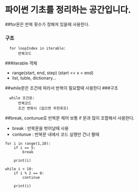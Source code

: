 # 파이썬 기초를 정리하는 공간입니다.

##for문은 반복 횟수가 정해져 있을때 사용한다.
### 구조 
```
  for loopIndex in iterable:  
      반복코드
```

###iterable 객체
  - range(start, end, step) (start <= x < end)
  - list, tuble, dictionary...

##while문은 조건에 따라서 반복이 필요할때 사용한다
###구조
```
  while 조건문:
      반복코드
      조건 변화식 (없으면 무한루프)
```

##break, contunue로 반복문 제어 
보통 if 문과 많이 조합해서 사용한다.
- break : 반복문을 벗어날때 사용
- contunue : 반복문 내에서 코드 실행만 건너 뛸때
```
for i in range(1,10):
    if i == 5:
        break
        
    print(i)

while i < 10:
    if i % 2 == 0:
        continue
   
    print(i)
```

